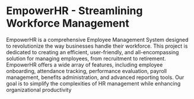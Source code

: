 # EmpowerHR - Streamlining Workforce Management

EmpowerHR is a comprehensive Employee Management System designed to revolutionize the way businesses handle their workforce. This project is dedicated to creating an efficient, user-friendly, and all-encompassing solution for managing employees, from recruitment to retirement.
EmpowerHR offers a wide array of features, including employee onboarding, attendance tracking, performance evaluation, payroll management, benefits administration, and advanced reporting tools. Our goal is to simplify the complexities of HR management while enhancing organizational productivity
